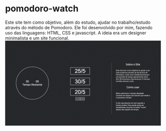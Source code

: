 # pomodoro-watch
Este site tem como objetivo, além do estudo, ajudar no trabalho/estudo através do método de Pomodoro. Ele foi desenvolvido por mim, fazendo uso das linguagens: HTML, CSS e javascript. A ideia era um designer minimalista e um site funcional.
![gif projeto](Pomodoro-Watch.gif)
